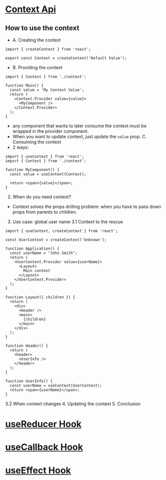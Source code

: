 # [Context Api](https://dmitripavlutin.com/react-context-and-usecontext/)

## How to use the context
 - A. Creating the context
```
import { createContext } from 'react';

export const Context = createContext('Default Value');
```

- B. Providing the context
```
import { Context } from './context';

function Main() {
  const value = 'My Context Value';
  return (
    <Context.Provider value={value}>
      <MyComponent />
    </Context.Provider>
  );
}
```
- any component that wants to later consume the context must be wrapped in the provider component.
- When you want to update context, just update the `value` prop.
C. Consuming the context
- 2 ways:
```
import { useContext } from 'react';
import { Context } from './context';

function MyComponent() {
  const value = useContext(Context);

  return <span>{value}</span>;
}
```

2. When do you need context?
- Context solves the props drilling problem: when you have to pass down props from parents to children.
3. Use case: global user name
3.1 Context to the rescue
```
import { useContext, createContext } from 'react';

const UserContext = createContext('Unknown');

function Application() {
  const userName = "John Smith";
  return (
    <UserContext.Provider value={userName}>
      <Layout>
        Main content
      </Layout>
    </UserContext.Provider>
  );
}

function Layout({ children }) {
  return (
    <div>
      <Header />
      <main>
        {children}
      </main>
    </div>
  );
}

function Header() {
  return (
    <header>
      <UserInfo />
    </header>
  );
}

function UserInfo() {
  const userName = useContext(UserContext);
  return <span>{userName}</span>;
}
```
3.2 When context changes
4. Updating the context
5. Conclusion
# [useReducer Hook](https://dmitripavlutin.com/react-usereducer/)
# [useCallback Hook](https://dmitripavlutin.com/dont-overuse-react-usecallback/)
# [useEffect Hook](https://dmitripavlutin.com/react-useeffect-explanation/)
